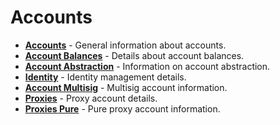 # Accounts

<div class="grid cards" markdown>

- **[Accounts](../learn-accounts.md)** - General information about accounts.
- **[Account Balances](../learn-account-balances.md)** - Details about account balances.
- **[Account Abstraction](../learn-account-abstraction.md)** - Information on account abstraction.
- **[Identity](../learn-identity.md)** - Identity management details.
- **[Account Multisig](../learn-account-multisig.md)** - Multisig account information.
- **[Proxies](../learn-proxies.md)** - Proxy account details.
- **[Proxies Pure](../learn-proxies-pure.md)** - Pure proxy account information.

</div>
